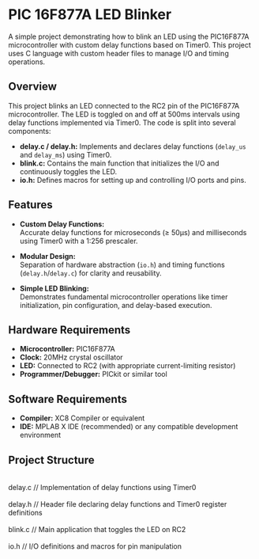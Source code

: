 # PIC 16F877A LED Blinker

A simple project demonstrating how to blink an LED using the PIC16F877A microcontroller with custom delay functions based on Timer0. This project uses C language with custom header files to manage I/O and timing operations.

## Overview

This project blinks an LED connected to the RC2 pin of the PIC16F877A microcontroller. The LED is toggled on and off at 500ms intervals using delay functions implemented via Timer0. The code is split into several components:

- **delay.c / delay.h:** Implements and declares delay functions (`delay_us` and `delay_ms`) using Timer0.
- **blink.c:** Contains the main function that initializes the I/O and continuously toggles the LED.
- **io.h:** Defines macros for setting up and controlling I/O ports and pins.

## Features

- **Custom Delay Functions:**  
  Accurate delay functions for microseconds (≥ 50µs) and milliseconds using Timer0 with a 1:256 prescaler.
  
- **Modular Design:**  
  Separation of hardware abstraction (`io.h`) and timing functions (`delay.h`/`delay.c`) for clarity and reusability.
  
- **Simple LED Blinking:**  
  Demonstrates fundamental microcontroller operations like timer initialization, pin configuration, and delay-based execution.

## Hardware Requirements

- **Microcontroller:** PIC16F877A
- **Clock:** 20MHz crystal oscillator
- **LED:** Connected to RC2 (with appropriate current-limiting resistor)
- **Programmer/Debugger:** PICkit or similar tool

## Software Requirements

- **Compiler:** XC8 Compiler or equivalent
- **IDE:** MPLAB X IDE (recommended) or any compatible development environment

## Project Structure

<br> delay.c // Implementation of delay functions using Timer0</br>
<br> delay.h // Header file declaring delay functions and Timer0 register definitions </br>
<br> blink.c // Main application that toggles the LED on RC2 </br>
<br> io.h // I/O definitions and macros for pin manipulation</br>
